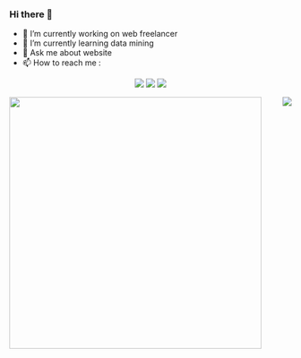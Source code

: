 ### Hi there 👋

<!--
**wedding-for/wedding-for** is a ✨ _special_ ✨ repository because its `README.md` (this file) appears on your GitHub profile.

Here are some ideas to get you started:

- 🔭 I’m currently working on ...
- 🌱 I’m currently learning ...
- 👯 I’m looking to collaborate on ...
- 🤔 I’m looking for help with ...
- 💬 Ask me about ...
- 📫 How to reach me: ...
- 😄 Pronouns: ...
- ⚡ Fun fact: ...
-->


- 🔭 I’m currently working on web freelancer
- 🌱 I’m currently learning data mining
- 💬 Ask me about website
- 📫 How to reach me :

<div align = "center">

[<img src="https://img.shields.io/badge/wedding-for-6fa5d1?&style=for-the-badge&logo=instagram&logoColor=white"/>](https://www.instagram.com/weddingfor01/)
[<img src="https://img.shields.io/badge/portfolio-web-%23.svg?&style=for-the-badge&logo=&logoColor=white%22"/>](https://wedding-for.github.io/)
[<img src="https://img.shields.io/badge/Email-d54b3e?&style=for-the-badge&logo=gmail&logoColor=white"/>](mailto:boscahya@gmail.com)

</div>

<div>
  <img align="left" width="450" class='maximal' src="https://github-readme-stats.vercel.app/api?username=wedding-for&show_icons=true&hide_border=false&line_height=30&icon_color=1b93c9&show_owner=true&count_private=true&hide=contribs,prs"/>
  
 <img align="right" src="https://github-readme-stats.vercel.app/api/top-langs/?username=wedding-for&hide=c%23&layout=compact&line_height=30)](https://github.com/anuraghazra/github-readme-stats"/>
  
</div>

 




<!--
**wedding-for/wedding-for** is a ✨ _special_ ✨ repository because its `README.md` (this file) appears on your GitHub profile.

Here are some ideas to get you started:

- 🔭 I’m currently working on ...
- 🌱 I’m currently learning ...
- 👯 I’m looking to collaborate on ...
- 🤔 I’m looking for help with ...
- 💬 Ask me about ...
- 📫 How to reach me: ...
- 😄 Pronouns: ...
- ⚡ Fun fact: ...
-->

